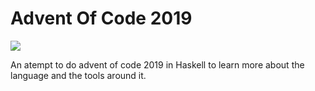 # Advent Of Code 2019
![](https://github.com/PerArneng/adventofcode2018/workflows/Haskell%20CI/badge.svg)

An atempt to do advent of code 2019 in Haskell to learn more about the language and the tools around it.
